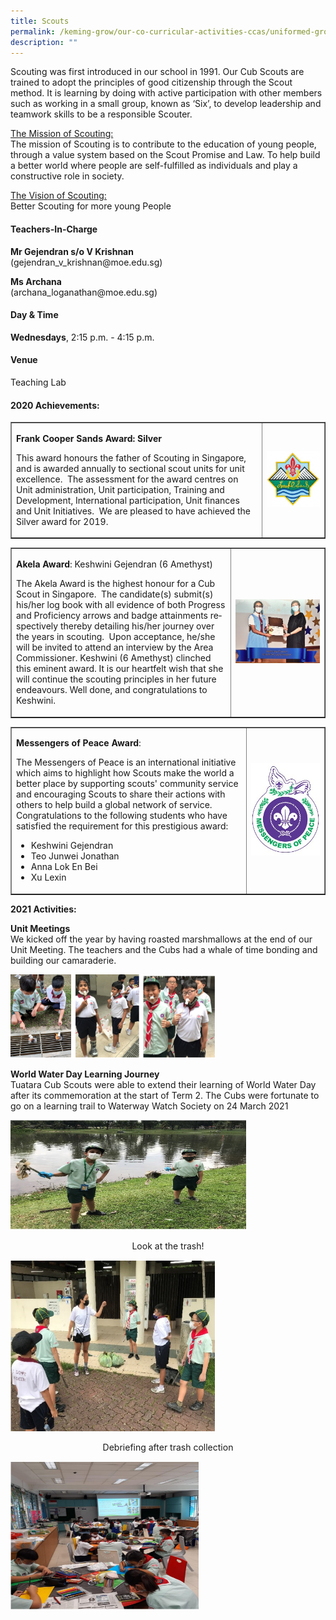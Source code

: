 ```yaml
---
title: Scouts
permalink: /keming-grow/our-co-curricular-activities-ccas/uniformed-groups/scouts/
description: ""
---
```

<p>Scouting was first introduced in our school in 1991. Our Cub Scouts are trained to adopt the principles of good citizenship through the Scout method. It is learning by doing with active participation with other members such as working in a small group, known as ‘Six’, to develop leadership and teamwork skills to be a responsible Scouter.</p>
<p><u>The Mission of Scouting:</u><br>The mission of Scouting is to contribute to the education of young people, through a value system based on the Scout Promise and Law. To help build a better world where people are self-fulfilled as individuals and play a constructive role in society.</p>
<p><u>The Vision of Scouting:</u><br>Better Scouting for more young People</p>
<h4>Teachers-In-Charge</h4>
<p><strong>Mr Gejendran s/o V Krishnan<br></strong>(gejendran_v_krishnan@moe.edu.sg)</p>
<p><strong>Ms Archana<br></strong>(archana_loganathan@moe.edu.sg)</p>
<h4>Day &amp; Time</h4>
<p><strong>Wednesdays</strong>, 2:15 p.m. - 4:15 p.m.</p>
<h4>Venue</h4>
<p>Teaching Lab</p>
<p></p><h4><strong>2020 Achievements:</strong></h4><p></p>
<table style="border-collapse: collapse; width: 100%;" border="1">
<tbody>
<tr>
<td style="width: 80%;">
<p class=""><strong class=""><span class="" lang="EN-SG">Frank Cooper Sands Award: Silver</span></strong></p>
<p class=""><span class="" lang="EN-SG">This award honours the father of Scouting in Singapore, and is awarded annually to sectional scout units for unit excellence.&nbsp; The assessment for the award centres on Unit administration, Unit participation, Training and Development, International participation, Unit finances and Unit Initiatives.&nbsp; We are pleased to have achieved the Silver award for 2019.</span></p>
</td>
<td style="width: 20%;"><img src="/images/sco1.jpg"></td>
</tr>
</tbody>
</table>
<table style="border-collapse: collapse; width: 100%;" border="1">
<tbody>
<tr>
<td style="width: 70%;">
<p class=""><strong class=""><span class="" lang="EN-SG">Akela Award</span></strong><span class="" lang="EN-SG">: Keshwini Gejendran (6 Amethyst)</span></p>
<p class=""><span class="" lang="EN-SG">The Akela Award is the highest honour for a Cub Scout in Singapore. &nbsp;The candidate(s) submit(s) his/her log book with all evidence of both Progress and Proficiency arrows and badge attainments respectively thereby detailing his/her journey over the years in scouting.&nbsp; Upon acceptance, he/she will be invited to attend an interview by the Area Commissioner. Keshwini (6 Amethyst) clinched this eminent award. It is our heartfelt wish that she will continue the scouting principles in her future endeavours. Well done, and congratulations to Keshwini.</span></p>
</td>
<td style="width: 30%;"><img src="/images/sco2.jpg"></td>
</tr>
</tbody>
</table>
<table style="border-collapse: collapse; width: 100%;" border="1">
<tbody>
<tr>
<td style="width: 75%;">
<p class=""><strong class=""><span class="" lang="EN-SG">Messengers of Peace Award</span></strong><span class="" lang="EN-SG">:</span></p>
<p class=""><span class="" lang="EN-SG">The Messengers of Peace is an international initiative which aims to highlight how Scouts make the world a better place by supporting scouts' community service and encouraging Scouts to share their actions with others to help build a global network of service.&nbsp; Congratulations to the following students who have satisfied the requirement for this prestigious award:</span></p>
<ul>
<li><span class="" lang="EN-SG">Keshwini Gejendran </span></li>
<li><span class="" lang="EN-SG">Teo Junwei Jonathan </span></li>
<li><span class="" lang="EN-SG">Anna Lok En Bei </span></li>
<li><span class="" lang="EN-SG">Xu Lexin </span></li>
</ul>
</td>
<td style="width: 25%;"><img src="/images/sco3.jpg"></td>
</tr>
</tbody>
</table>

<p><strong>2021 Activities:</strong></p>
<p><strong>Unit Meetings<br></strong>We kicked off the year by having roasted marshmallows at the end of our Unit Meeting. The teachers and the Cubs had a whale of time bonding and building our camaraderie.</p>
<img style="width: 65%;" src="/images/sco4.png">
<p><strong>World Water Day Learning Journey</strong><br>Tuatara Cub Scouts were able to extend their learning of World Water Day after its commemoration at the start of Term 2. The Cubs were fortunate to go on a learning trail to Waterway Watch Society on 24 March 2021</p>
<img style="width: 75%;" src="/images/sco5.png">
<p style="text-align: center;">Look at the trash!</p>
<img style="width: 65%;" src="/images/sco6.png">
<p style="text-align: center;">Debriefing after trash collection</p>
<img style="width: 60%;" src="/images/sco7.png">